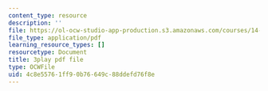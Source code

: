 ```yaml
---
content_type: resource
description: ''
file: https://ol-ocw-studio-app-production.s3.amazonaws.com/courses/14-01-principles-of-microeconomics-fall-2018/4c8e55761ff90b76649c88ddefd76f8e_ZLnj2cnCPGE.pdf
file_type: application/pdf
learning_resource_types: []
resourcetype: Document
title: 3play pdf file
type: OCWFile
uid: 4c8e5576-1ff9-0b76-649c-88ddefd76f8e
---
```

